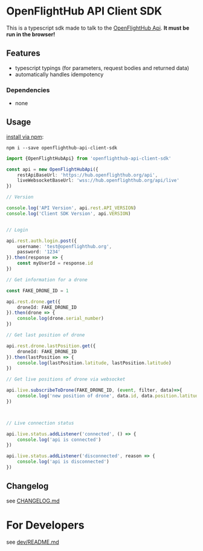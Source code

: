 # OpenFlightHub API Client SDK
This is a typescript sdk made to talk to the [OpenFlightHub Api](https://hub.openflighthub.org/api).
**It must be run in the browser!**

## Features
* typescript typings (for parameters, request bodies and returned data)
* automatically handles idempotency

### Dependencies
* none

## Usage

[install via npm](https://www.npmjs.com/package/openflighthub-api-client-sdk):
```
npm i --save openflighthub-api-client-sdk
```


```typescript
import {OpenFlightHubApi} from 'openflighthub-api-client-sdk'

const api = new OpenFlightHubApi({
    restApiBaseUrl: 'https://hub.openflighthub.org/api',
    liveWebsocketBaseUrl: 'wss://hub.openflighthub.org/api/live'
})

// Version

console.log('API Version', api.rest.API_VERSION)
console.log('Client SDK Version', api.VERSION)


// Login

api.rest.auth.login.post({
    username: 'test@openflighthub.org',
    password: '1234'
}).then(response => {
    const myUserId = response.id
})

// Get information for a drone

const FAKE_DRONE_ID = 1

api.rest.drone.get({
    droneId: FAKE_DRONE_ID
}).then(drone => {
    console.log(drone.serial_number)
})

// Get last position of drone

api.rest.drone.lastPosition.get({
    droneId: FAKE_DRONE_ID
}).then(lastPosition => {
    console.log(lastPosition.latitude, lastPosition.latitude)
})

// Get live positions of drone via websocket

api.live.subscribeToDrone(FAKE_DRONE_ID, (event, filter, data)=>{
    console.log('new position of drone', data.id, data.position.latitude, data.position.longitude)
})



// Live connection status

api.live.status.addListener('connected', () => {
    console.log('api is connected')
})

api.live.status.addListener('disconnected', reason => {
    console.log('api is disconnected')
})

```

## Changelog

see [CHANGELOG.md](CHANGELOG.md)

# For Developers

see [dev/README.md](dev/README.md)
